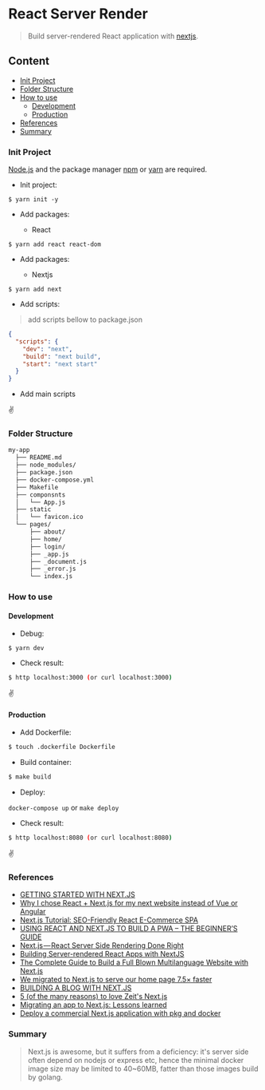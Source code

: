 # React Server Render

>Build server-rendered React application with [nextjs](https://nextjs.org). 

## Content

- [Init Project](#init-project)
- [Folder Structure](#folder-structure)
- [How to use](#how-to-use)
  - [Development](#development)
  - [Production](#production)
- [References](#references)
- [Summary](#summary)

### Init Project

[Node.js](https://nodejs.org) and the package manager [npm](https://www.npmjs.com/) or [yarn](https://yarnpkg.com/) are required.

- Init project:

```npm
$ yarn init -y
```

- Add packages: 

    - React
    
```npm
$ yarn add react react-dom
```

- Add packages: 

    - Nextjs
    
```npm
$ yarn add next
```

- Add scripts:

>add scripts bellow to package.json
```json
{
  "scripts": {
    "dev": "next",
    "build": "next build",
    "start": "next start"
  }
}
``` 

- Add main scripts

:v:
  
### Folder Structure

```bash
my-app
  ├── README.md
  ├── node_modules/
  ├── package.json
  ├── docker-compose.yml
  ├── Makefile
  ├── componsnts
  │   └── App.js
  ├── static
  │   └── favicon.ico
  └── pages/
      ├── about/
      ├── home/
      ├── login/
      ├── _app.js
      ├── _document.js
      ├── _error.js
      └── index.js
```

### How to use

#### Development

- Debug:

```npm
$ yarn dev
```

- Check result:
```bash
$ http localhost:3000 (or curl localhost:3000)
```

:v:

#### Production

- Add Dockerfile:

```bash
$ touch .dockerfile Dockerfile
```

- Build container:

```bash
$ make build
```

- Deploy:

`docker-compose up` or `make deploy`

- Check result:
```bash
$ http localhost:8080 (or curl localhost:8080)
```

:v:

### References

- [GETTING STARTED WITH NEXT.JS](https://flaviocopes.com/nextjs/)
- [Why I chose React + Next.js for my next website instead of Vue or Angular](https://medium.freecodecamp.org/use-react-with-next-js-framework-and-how-it-made-my-life-easier-4280b643451)
- [Next.js Tutorial: SEO-Friendly React E-Commerce SPA](https://snipcart.com/blog/react-seo-nextjs-tutorial)
- [USING REACT AND NEXT.JS TO BUILD A PWA – THE BEGINNER’S GUIDE](https://aerolab.co/blog/react-nextjs-pwa)
- [Next.js — React Server Side Rendering Done Right](https://hackernoon.com/next-js-react-server-side-rendering-done-right-f9700078a3b6)
- [Building Server-rendered React Apps with NextJS](https://medium.com/@tilomitra/building-server-rendered-react-apps-with-nextjs-40313e978cb4)
- [The Complete Guide to Build a Full Blown Multilanguage Website with Next.js](https://www.storyblok.com/tp/next-js-react-guide)
- [We migrated to Next.js to serve our home page 7.5× faster](https://blog.manifold.co/we-migrated-to-next-js-to-serve-our-home-page-7-5-faster-559443219c84)
- [BUILDING A BLOG WITH NEXT.JS](https://timber.io/blog/building-a-blog-with-next-js/)
- [5 (of the many reasons) to love Zeit's Next.js](https://www.codementor.io/tgreco/5-of-the-many-things-to-love-about-zeit-s-next-js-bpszu99g1)
- [Migrating an app to Next.js: Lessons learned](https://medium.com/@jamischarles/lessons-learned-with-next-js-change-title-6423b2f2ab8d)
- [Deploy a commercial Next.js application with pkg and docker](https://medium.com/@evenchange4/deploy-a-commercial-next-js-application-with-pkg-and-docker-5c73d4af2ee)

### Summary

>Next.js is awesome, but it suffers from a deficiency: it's server side often depend on nodejs or express etc, hence the minimal docker image size may be limited to 40~60MB, fatter than those images build by golang.